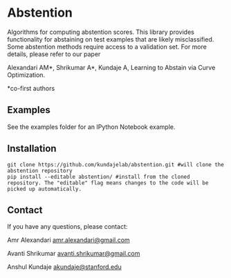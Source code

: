 # Abstention

Algorithms for computing abstention scores. This library provides functionality for abstaining on test examples that are likely misclassified. Some abstention methods require access to a validation set. For more details, please refer to our paper

Alexandari AM*, Shrikumar A*, Kundaje A, Learning to Abstain via Curve Optimization.

*co-first authors

## Examples

See the examples folder for an IPython Notebook example.

## Installation

```
git clone https://github.com/kundajelab/abstention.git #will clone the abstention repository
pip install --editable abstention/ #install from the cloned repository. The "editable" flag means changes to the code will be picked up automatically.
```

## Contact

If you have any questions, please contact:

Amr Alexandari amr.alexandari@gmail.com

Avanti Shrikumar avanti.shrikumar@gmail.com

Anshul Kundaje akundaje@stanford.edu
